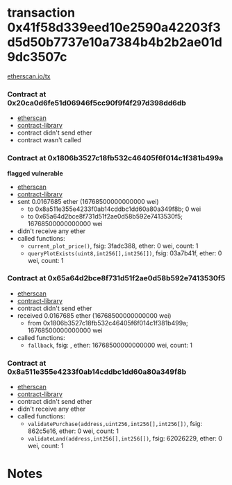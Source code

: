# transaction 0x41f58d339eed10e2590a42203f3d5d50b7737e10a7384b4b2b2ae01d9dc3507c

[etherscan.io/tx](https://etherscan.io/tx/0x41f58d339eed10e2590a42203f3d5d50b7737e10a7384b4b2b2ae01d9dc3507c)


### Contract at 0x20ca0d6fe51d06946f5cc90f9f4f297d398dd6db

* [etherscan](https://etherscan.io/address/0x20ca0d6fe51d06946f5cc90f9f4f297d398dd6db)
* [contract-library](https://contract-library.com/contracts/Ethereum/20ca0d6fe51d06946f5cc90f9f4f297d398dd6db)
* contract didn't send ether
* contract wasn't called


### Contract at 0x1806b3527c18fb532c46405f6f014c1f381b499a

**flagged vulnerable**

* [etherscan](https://etherscan.io/address/0x1806b3527c18fb532c46405f6f014c1f381b499a)
* [contract-library](https://contract-library.com/contracts/Ethereum/1806b3527c18fb532c46405f6f014c1f381b499a)
* sent 0.0167685 ether (16768500000000000 wei)
    * to 0x8a511e355e4233f0ab14cddbc1dd60a80a349f8b; 0 wei
    * to 0x65a64d2bce8f731d51f2ae0d58b592e7413530f5; 16768500000000000 wei
* didn't receive any ether
* called functions:
    * `current_plot_price()`, fsig: 3fadc388, ether: 0 wei, count: 1
    * `queryPlotExists(uint8,int256[],int256[])`, fsig: 03a7b41f, ether: 0 wei, count: 1


### Contract at 0x65a64d2bce8f731d51f2ae0d58b592e7413530f5

* [etherscan](https://etherscan.io/address/0x65a64d2bce8f731d51f2ae0d58b592e7413530f5)
* [contract-library](https://contract-library.com/contracts/Ethereum/65a64d2bce8f731d51f2ae0d58b592e7413530f5)
* contract didn't send ether
* received 0.0167685 ether (16768500000000000 wei)
    * from 0x1806b3527c18fb532c46405f6f014c1f381b499a; 16768500000000000 wei
* called functions:
    * `fallback`, fsig: , ether: 16768500000000000 wei, count: 1


### Contract at 0x8a511e355e4233f0ab14cddbc1dd60a80a349f8b

* [etherscan](https://etherscan.io/address/0x8a511e355e4233f0ab14cddbc1dd60a80a349f8b)
* [contract-library](https://contract-library.com/contracts/Ethereum/8a511e355e4233f0ab14cddbc1dd60a80a349f8b)
* contract didn't send ether
* didn't receive any ether
* called functions:
    * `validatePurchase(address,uint256,int256[],int256[])`, fsig: 862c5e16, ether: 0 wei, count: 1
    * `validateLand(address,int256[],int256[])`, fsig: 62026229, ether: 0 wei, count: 1

# Notes

